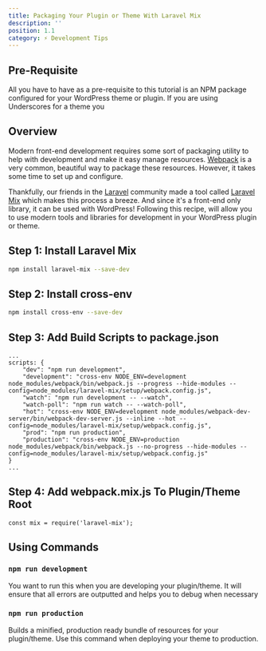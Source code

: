 ```yaml
---
title: Packaging Your Plugin or Theme With Laravel Mix
description: ''
position: 1.1
category: ⚡️ Development Tips
---
```


<social :tweet-text="'Packaging Your WordPress Plugin or Theme With Laravel Mix'"
    :page-url="'https://wp-dev-recipes.serversideup.net/general/packaging-your-plugin-or-theme-with-laravel-mix'"
    :github-url="'https://github.com/serversideup/wp-dev-recipes'"></social>

<recipe-header 
    :complexity="'Low'"
    :compatibility="['Wordpress 5.4, 5.5+']"
    :tutorial="'https://serversideup.net/using-laravel-mix-in-a-wordpress-theme/'">
    </recipe-header>

## Pre-Requisite
All you have to have as a pre-requisite to this tutorial is an NPM package configured for your WordPress theme or plugin. If you are using Underscores for a theme you

## Overview
Modern front-end development requires some sort of packaging utility to help with development and make it easy manage resources. [Webpack](https://webpack.js.org/) is a very common, beautiful way to package these resources. However, it takes some time to set up and configure.

Thankfully, our friends in the [Laravel](https://laravel.com) community made a tool called [Laravel Mix](https://laravel.com/docs/8.x/mix) which makes this process a breeze. And since it's a front-end only library, it can be used with WordPress! Following this recipe, will allow you to use modern tools and libraries for development in your WordPress plugin or theme. 

## Step 1: Install Laravel Mix

```bash
npm install laravel-mix --save-dev
```

## Step 2: Install cross-env

```bash
npm install cross-env --save-dev
```

## Step 3: Add Build Scripts to package.json

```json[package.json]
...
scripts: {
    "dev": "npm run development",
    "development": "cross-env NODE_ENV=development node_modules/webpack/bin/webpack.js --progress --hide-modules --config=node_modules/laravel-mix/setup/webpack.config.js",
    "watch": "npm run development -- --watch",
    "watch-poll": "npm run watch -- --watch-poll",
    "hot": "cross-env NODE_ENV=development node_modules/webpack-dev-server/bin/webpack-dev-server.js --inline --hot --config=node_modules/laravel-mix/setup/webpack.config.js",
    "prod": "npm run production",
    "production": "cross-env NODE_ENV=production node_modules/webpack/bin/webpack.js --no-progress --hide-modules --config=node_modules/laravel-mix/setup/webpack.config.js"
}
...
```

## Step 4: Add webpack.mix.js To Plugin/Theme Root

```javascript[webpack.mix.js]
const mix = require('laravel-mix');
```

## Using Commands

### `npm run development`
You want to run this when you are developing your plugin/theme. It will ensure that all errors are outputted and helps you to debug when necessary

### `npm run production`
Builds a minified, production ready bundle of resources for your plugin/theme. Use this command when deploying your theme to production.